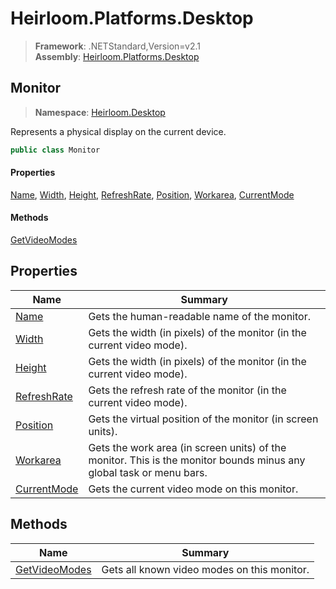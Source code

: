 # Heirloom.Platforms.Desktop

> **Framework**: .NETStandard,Version=v2.1  
> **Assembly**: [Heirloom.Platforms.Desktop][0]  

## Monitor

> **Namespace**: [Heirloom.Desktop][0]  

Represents a physical display on the current device.

```cs
public class Monitor
```

#### Properties

[Name][1], [Width][2], [Height][3], [RefreshRate][4], [Position][5], [Workarea][6], [CurrentMode][7]

#### Methods

[GetVideoModes][8]

## Properties

| Name             | Summary                                                                                                             |
|------------------|---------------------------------------------------------------------------------------------------------------------|
| [Name][1]        | Gets the human-readable name of the monitor.                                                                        |
| [Width][2]       | Gets the width (in pixels) of the monitor (in the current video mode).                                              |
| [Height][3]      | Gets the width (in pixels) of the monitor (in the current video mode).                                              |
| [RefreshRate][4] | Gets the refresh rate of the monitor (in the current video mode).                                                   |
| [Position][5]    | Gets the virtual position of the monitor (in screen units).                                                         |
| [Workarea][6]    | Gets the work area (in screen units) of the monitor. This is the monitor bounds minus any global task or menu bars. |
| [CurrentMode][7] | Gets the current video mode on this monitor.                                                                        |

## Methods

| Name               | Summary                                     |
|--------------------|---------------------------------------------|
| [GetVideoModes][8] | Gets all known video modes on this monitor. |

[0]: ../Heirloom.Platforms.Desktop.md
[1]: Heirloom.Desktop.Monitor.Name.md
[2]: Heirloom.Desktop.Monitor.Width.md
[3]: Heirloom.Desktop.Monitor.Height.md
[4]: Heirloom.Desktop.Monitor.RefreshRate.md
[5]: Heirloom.Desktop.Monitor.Position.md
[6]: Heirloom.Desktop.Monitor.Workarea.md
[7]: Heirloom.Desktop.Monitor.CurrentMode.md
[8]: Heirloom.Desktop.Monitor.GetVideoModes.md
